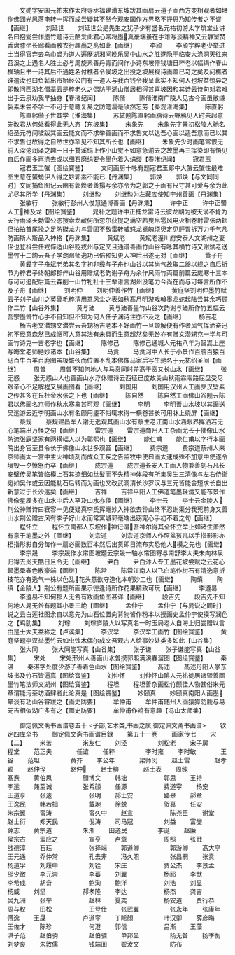 <!-- { "loadSidebar": true } -->
　　文勋字安国元祐末作太府寺丞福建漕东坡跋其画扇云道子画西方变相观者如堵作佛圎光风落电转一挥而成尝疑其不然今观安国作方界略不抒思乃知传者之不谬【画继】
　　刘延世
　　刘延世公是先生之犹子少有盛名元祐初游太学筑堂业讲名曰抱瓮尝作墨竹题诗云酷爱此君心常将墨真豪端虽在手难写淡精神又云静室焚香盘膝坐长廊看画散衣行趣尚之髙如此【画继】
　　李颀
　　李颀字粹老少举进士当得官弃去乌巾裘为道人遍歴湖湘间晚乐吴中山水之胜遂隐于临安大涤洞天徃来苕溪之上遇名人胜士必与周旋素善丹青而间作小诗东坡倅钱塘日粹老以幅绢作春山横轴且书一诗其后不通姓名付樵者令俟坡之出投之坡展视诗画盖已竒之矣及问樵者谁遣汝也曰负薪出市始经公门有一道人与我百钱令我呈此实不知何人也坡益惊异之即散问西湖名僧辈云是粹老久之偶防于湖山僧居相得甚喜坡因和其诗云诗句对君难出手云泉劝我早抽身【春渚纪闻】
　　陈偕
　　陈偕淮南广陵人见古今画虽敝缣裂素未尝不学一不可于意輙复易之防笔濡毫欣然忘劳【秦观淮海集】
　　陈直躬
　　陈直躬偕子世其学【淮海集】
　　苏轼题陈直躬画鴈诗云野鴈见人时未起意先改君从何处看得此无人态【东坡集】
　　朱象先
　　朱象先字景初松陵人驰名绍圣元符间坡跋其画云能文而不求举善画而不求售文以达吾心画以适吾意而已以其不求售也故得之自然世亦罕见不知其所长也【画继】
　　朱象先少时画笔常恨无前人深逺润泽之趣一日于鵞溪绢上作小山觉不如意急湔去之故墨再三挥染即有悟见自后作画多再涤去或以细石磨绢要令墨色着入绢缕【春渚纪闻】
　　宼君玉
　　宼君玉工蟹【图绘寳鉴】
　　文同画厨十咏有题宼君玉郎中大蟹云蟹性最难图生意在螯蛫伊人得之妙郭索不能已【丹渊集】
　　郭焕
　　郭焕【与文同同时】文同捕鱼图记云豳有郭焕者善搨写余亦令为之郭之于画有尺寸甚可爱与余为此尤尽其所学【丹渊集】
　　刘继勲
　　刘继勲为左藏库使知宁州善画【丹渊集】
　　张敏行
　　张敏行彭州人俊慧通博善画【丹渊集】
　　许中正
　　许中正蜀人工神及龙【图绘寳鉴】
　　晁补之题许中正捕龙雷诗云彼龙胡为被天谪不肯为天行雨泽天勅雷公恣捜索龙藏何所忽尔获提之满空若曵帛雹风电火相卷射雷张两翅但拍拍首尾挽之足防磔龙力与雷固不敌雷转威怒龙褫魄须臾定见肝胃拆万力千气凡防画斯人斯品入神格【丹渊集】
　　黄斌老
　　黄斌老潼川府安泰人文湖州之妻侄也登科尝任戎倅适山谷贬戎州与定交且通谱善画竹山谷有咏其横竹诗又谢斌老送墨竹十二韵云吾子学湖州师逸功已倍预知更入神后出遂无对【画继】
　　黄子舟
　　黄彛字子舟斌老弟其名字初非彛与子舟也山谷以其尚气故取二器以规之自后折节为粹君子终朝郎郡倅山谷用赠斌老韵谢子舟为余作风雨竹両篇前篇云嵗寒十三本与可可追配后篇云森削一山竹牝牡十三辈谁言湖州没笔力今尚在而与可每言所作不及子舟【画继】
　　刘明仲
　　刘明仲善作竹【画继】
　　黄庭坚刘明仲墨竹赋云子刘子山川之英骨毛粹清用意风尘之表如秋髙月明游戏翰墨龙蛇起陆尝其余巧顾作二竹【山谷外集】
　　黄与廸
　　黄与廸善墨竹山谷次韵谢与廸所作竹五幅云吾宗墨脩竹心手不自知但不知为何人任子渊诗注亦不及之【画继】
　　杨吉老
　　杨吉老文潜甥文潜尝云吾甥杨吉老本不好画竹一旦顿解便有作者风气挥洒奋迅初不经意森然已成惬可人意其法有未具而生意超然矣无咎亦有赠文潜甥克一学与可画竹诗克一吉老字也【画继】
　　陈修己
　　陈修己通城人元祐八年为智嵩上座写晦堂老师絶妙诸本【山谷集】
　　马贲
　　马贲河中人长于小景作百鴈百猿百马百牛百羊百鹿图虽极繁伙而位置不乱本佛像马家后写生驰名于元祐绍圣间【画继】
　　周曽
　　周曽不知何地人与马贲同时差髙于贲又长山水【画继】
　　张无惑
　　张无惑山人也善画山水浮休赠诗云西征已度故关山秋雨霖零路屈盘受尽艰辛心不足解程又展画图看【画继】
　　刘国用
　　刘国用汉州人工画罗汉壁素之传甚多在丘杜金水张之下也【画继】
　　陈自然
　　陈自然工画佛山谷题云陈君以佛画名京师作秋水寒禽甚可观【画继】
　　李明
　　李明善山水坡以其画送吴逺游云近李明画山水有名颇用墨不俗辄求得一横卷甚长可用牀上绕屏【画继】
　　蔡规
　　蔡规建昌军人谢无逸观其画山水有蔡生老江南山水涵眼界挥洒若无心笔端出万怪之句【画继】
　　雷宗道
　　雷宗道商州人工杂画尤长于佛像山水防流张庭坚家有两横幅人以为郭熙也【画继】
　　能仁甫
　　能仁甫以字行本画院出身官至县令长于佛像山水世多观音【画继】
　　费宗道
　　费宗道蔡州人来京师画太一宫中主火神顷刻而成众工疾之告监牧中使曰画太速成殊不加意中使遂令墁毁一夕愤怒而卒【画继】
　　成宗道
　　成宗道长安人工画人物兼善刻石凡长安壁传吴笔皆临模上石其迹细如丝髪而不失精神体段有所集吴生三清像与左右侍衞宛如吴作或云因能勒石后转而为画也又改武洞清长沙罗汉与三元皆能舎短求长自出新意过于长沙逺矣【画继】
　　吉祥
　　吉祥平阳人工佛道笔墨轻清又能布景作佛像星辰多在山水中后人罕及山水亦佳【画继】
　　李士云
　　李士云金陵人荆公神赠诗曰衰容一见便疑真李氏挥毫妙入神欲去钟山终不忍谢渠分我死前身又善山水荆公赠古风有李子好山水而常寓城郭毫端出窈窕心手初不着之句【画继】
　　程怀立
　　程怀立南都人东坡作神记谓吾神尔得其全怀立举止如诸生萧然有意于笔墨之外【画继】
　　刘宗道
　　刘宗道京师人作照盆孩儿以手指影影亦相指形影自分每作一扇必画数百本然后出货即日流布实恐他人模之先也【画继】
　　李宗晟
　　李宗晟作水帘图坡题云宗晟一轴水帘图寄与南舒李大夫未向林泉归得去炎天酷日且令无【画继】
　　尹白
　　尹白汴人专工墨花坡尝赋之云花心起墨晕春色散豪端【画继】
　　陈常
　　陈常江南人以飞白笔作树石有清逸意折枝花亦有逸气一株以色乱花头意欲夺造化本朝妙工也【画继】
　　陶缜
　　陶缜【金陵人】荆公有题所画果示徳逢诗所作花果精致可玩【画继】
　　李遵易
　　李遵易不知何郡人无咎有跋画鱼图甚详【画继】
　　段吉先
　　段吉先不知何地人晁无咎有题其小景三絶【画继】
　　孟仲宁
　　孟仲宁【与晁说之同时】说之云白莲社图余自以意先为山石位置向背物皆作粉本以授画史孟仲宁使摸写润色之【鸡肋集】
　　刘琮
　　刘琮庐陵人以写真名一时玉局老人自海上归尝赠以言由是士大夫益称之【卢溪集】
　　李汉举
　　李汉举工画竹【图绘寳鉴】
　　黄庭坚题李汉举墨竹云如虫蚀木偶尔成文吾观古人绘事妙处类多如此【山谷集】
　　张大同
　　张大同能写真【山谷集】
　　张子谦
　　张子谦能写真【山谷集】
　　宋处
　　宋处邢州人善画山水曽摸郭熙满溪春溜图【图绘寳鉴】
　　秦湛
　　秦湛字处度少游子善着色山水【图绘寳鉴】
　　髙述
　　髙述丹阳人学东坡书及竹石皆逼真【图绘寳鉴】
　　刘仲怀
　　刘仲怀山隂人元祐徙居诸曁善画墨竹笔法师文湖州【图绘寳鉴】
　　程坦
　　程坦善杂画松竹颇佳人物甚俗米元章谓能汚茶坊酒肆者此论真是【图绘寳鉴】
　　妙颐真
　　妙颐真南阳人画墨晕淡有功山谷甞跋之【画史防要】
　　牟仲甫
　　牟仲甫随州人画猿獐防鹿与易元吉相似湖广多有之【画史防要】
　　牟仲甫作鸡有意趣【冯山太师集】


　　御定佩文斋书画谱卷五十
<子部,艺术类,书画之属,御定佩文斋书画谱>
　　钦定四库全书
　　御定佩文斋书画谱目録
　　第五十一卷
　　画家传七
　　宋【二】
　　米芾　　　　　米友仁
　　刘泾　　　　　刘松老
　　宋子房　　　　程堂
　　范正夫　　　　任谊
　　任粹　　　　　李时雍
　　李时敏　　　　王谷
　　范坦　　　　　黄齐
　　李公年　　　　梁师闵
　　赵士雷　　　　赵孝颖
　　赵仲佺　　　　赵仲
　　赵士腆　　　　赵士表
　　周纯　　　　　　髙焘
　　黄伯思　　　　　顔博文
　　韩拙　　　　　　郭思
　　王持　　　　　　李逺
　　兼至诚　　　　　张希顔
　　任源　　　　　　费道寜
　　杨宠　　　　　　王道亨
　　张逺　　　　　　张明
　　郝士安　　　　　路皋
　　郝章　　　　　　王逸民
　　韩若拙　　　　　戴琬
　　徐兢　　　　　　贺真
　　任安　　　　　　朱宗翼
　　甯涛　　　　　　甯久中
　　赵宣　　　　　　陈尧臣
　　谢堂　　　　　　赵士衍
　　郑天民　　　　　倪涛
　　司马冦　　　　　刘益
　　富燮　　　　　　薛志
　　黄宗道　　　　　朱渐
　　田逸民　　　　　李诞
　　赵廉　　　　　　侯宗古
　　孟应之　　　　　宣亨
　　卢章　　　　　　周照
　　张戬　　　　　　战德淳
　　石珏　　　　　　张择端
　　郭道卿　　　　　郭游卿
　　髙大亨　　　　　王元通
　　乔仲常　　　　　孔去非
　　冯久照　　　　　张昌嗣
　　张贲　　　　　　杨道孚
　　刘履中　　　　　刘铨
　　宋庄　　　　　　贾公杰
　　李景孟　　　　　邵少微
　　李元崇　　　　　李蕃
　　刘翼　　　　　　杨祁
　　李猷　　　　　　李希成
　　胡竒　　　　　　鲍洵
　　鲍洋　　　　　　刘浩
　　刘显　　　　　　杨威
　　刘坚　　　　　　郝孝隆
　　李达　　　　　　杨杰
　　龚吉　　　　　　吴九洲
　　张举　　　　　　赵林
　　夏奕　　　　　　杨安道
　　贾行恭　　　　　周与权
　　田松　　　　　　王登仕
　　张武翼　　　　　张永年
　　张康年　　　　　傅逸
　　王晟　　　　　　卢道寜
　　丁睎顔　　　　　叶汉卿
　　薛彦晦　　　　　王佐才
　　陈珍　　　　　　何澄
　　郭信　　　　　　吕渐
　　王藻　　　　　　洪子范
　　赵伯驹　　　　　赵伯骕
　　单邦显　　　　　扬无咎
　　扬季衡　　　　　刘梦良
　　朱敦儒　　　　　钱端囬
　　翟汝文　　　　　防布
